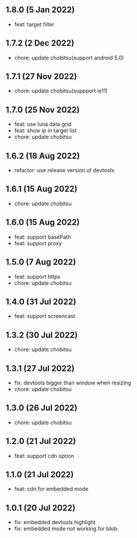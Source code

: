 ## 1.8.0 (5 Jan 2022)

* feat: target filter

## 1.7.2 (2 Dec 2022)

* chore: update chobitsu(support android 5.0)

## 1.7.1 (27 Nov 2022)

* chore: update chobitsu(suppport ie11)

## 1.7.0 (25 Nov 2022)

* feat: use luna data grid
* feat: show ip in target list
* chore: update chobitsu

## 1.6.2 (18 Aug 2022)

* refactor: use release version of devtools

## 1.6.1 (15 Aug 2022)

* chore: update chobitsu

## 1.6.0 (15 Aug 2022)

* feat: support basePath
* feat: support proxy

## 1.5.0 (7 Aug 2022)

* feat: support https
* chore: update chobitsu

## 1.4.0 (31 Jul 2022)

* feat: support screencast

## 1.3.2 (30 Jul 2022)

* chore: update chobitsu

## 1.3.1 (27 Jul 2022)

* fix: devtools bigger than window when resizing
* chore: update chobitsu

## 1.3.0 (26 Jul 2022)

* chore: update chobitsu

## 1.2.0 (21 Jul 2022)

* feat: support cdn option

## 1.1.0 (21 Jul 2022)

* feat: cdn for embedded mode

## 1.0.1 (20 Jul 2022)

* fix: embedded devtools highlight
* fix: embedded mode not working for blob: